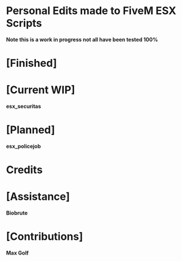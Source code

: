 # Personal Edits made to FiveM ESX Scripts

**Note this is a work in progress not all have been tested 100%**
# [Finished]

# [Current WIP]
**esx_securitas**

# [Planned]
**esx_policejob**

# Credits

# [Assistance]
**Biobrute**

# [Contributions]
**Max Golf**
